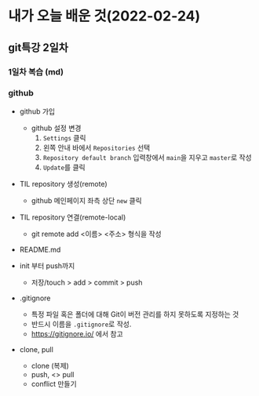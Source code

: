 # 내가 오늘 배운 것(2022-02-24)

## git특강 2일차

### 1일차 복습 (md)

### github 

- github 가입
  - github 설정 변경
    1. `Settings` 클릭
    2. 왼쪽 안내 바에서 `Repositories` 선택
    3.  `Repository default branch` 입력창에서 `main`을 지우고 `master`로 작성
    4. `Update`를 클릭

- TIL repository 생성(remote)
  - github 메인페이지 좌측 상단 `new` 클릭

- TIL repository 연결(remote-local)

  - git remote add <이름> <주소> 형식을 작성

- README.md

  

- init 부터 push까지
  - 저장/touch > add > commit > push
- .gitignore
  - 특정 파일 혹은 폴더에 대해 Git이 버전 관리를 하지 못하도록 지정하는 것
  - 반드시 이름을 `.gitignore`로 작성. 
  - https://gitignore.io/ 에서 참고
- clone, pull
  - clone (복제)
  - push, <> pull
  - conflict 만들기